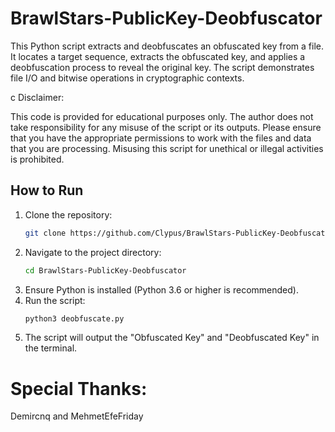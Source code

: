 # BrawlStars-PublicKey-Deobfuscator
This Python script extracts and deobfuscates an obfuscated key from a file. It locates a target sequence, extracts the obfuscated key, and applies a deobfuscation process to reveal the original key. The script demonstrates file I/O and bitwise operations in cryptographic contexts.

c Disclaimer:

This code is provided for educational purposes only. The author does not take responsibility for any misuse of the script or its outputs. Please ensure that you have the appropriate permissions to work with the files and data that you are processing. Misusing this script for unethical or illegal activities is prohibited.

## How to Run

1. Clone the repository:
   ```bash
   git clone https://github.com/Clypus/BrawlStars-PublicKey-Deobfuscator.git
   ```
2. Navigate to the project directory:
   ```bash
   cd BrawlStars-PublicKey-Deobfuscator
   ```
3. Ensure Python is installed (Python 3.6 or higher is recommended).
4. Run the script:
   ```bash
   python3 deobfuscate.py
5. The script will output the "Obfuscated Key" and "Deobfuscated Key" in the terminal.
   
# Special Thanks:
Demircnq and MehmetEfeFriday


